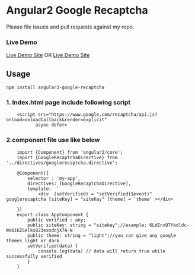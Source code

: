 Angular2 Google Recaptcha
=========

Please file issues and pull requests against my repo.

### Live Demo
[Live Demo Site](http://www.angular2modules.com/captcha "Live Demo Site For Letter chuch ")
OR
[Live Demo Site](http://www.angular2modules.com "Live Demo Site For Letter chuch ")
## Usage
    npm install angular2-google-recaptcha
### 1. Index.html page include following script 
    
        <script src="https://www.google.com/recaptcha/api.js?onload=onloadCallback&render=explicit"
               async defer>

### 2.component file use like below
   
        import {Component} from 'angular2/core';
        import {GoogleRecaptchaDirective} from '../directives/googlerecaptcha.directive';
        
        @Component({
            selector : 'my-app',
            directives: [GoogleRecaptchaDirective],
            template:  `
                <div  (setVerified) = "setVerified($event)" googlerecaptcha [siteKey] = "siteKey" [theme] = 'theme' ></div>
        `    
        })
        export class AppComponent {
            public verified : any;   
            public siteKey: string = "sitekey";//example: 6LdEnxQTfkdldc-Wa6iKZSelks823exsdcjX7A-N
            public theme: string = "light";//you can give any google themes light or dark
            setVerified(data) {
                console.log(data) // data will return true while successfully verified 
            }
        }
       
